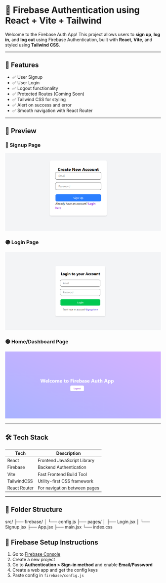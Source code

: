# 🔐 Firebase Authentication using React + Vite + Tailwind

Welcome to the Firebase Auth App! This project allows users to **sign up**, **log in**, and **log out** using Firebase Authentication, built with **React**, **Vite**, and styled using **Tailwind CSS**.

---

## 🚀 Features

- ✅ User Signup
- ✅ User Login
- ✅ Logout functionality
- ✅ Protected Routes (Coming Soon)
- ✅ Tailwind CSS for styling
- ✅ Alert on success and error
- ✅ Smooth navigation with React Router

---

## 📸 Preview

### 🔵 Signup Page

![Signup Page](public/images/Signup.png)

### 🟣 Login Page

![Login Page](public/images/Login.png)

### 🟢 Home/Dashboard Page

![Dashboard](public/images/Logout.png)

---

## 🛠️ Tech Stack

| Tech       | Description                       |
|------------|-----------------------------------|
| React      | Frontend JavaScript Library       |
| Firebase   | Backend Authentication            |
| Vite       | Fast Frontend Build Tool          |
| TailwindCSS| Utility-first CSS framework       |
| React Router | For navigation between pages    |

---

## 📁 Folder Structure

src/
├── firebase/
│ └── config.js
├── pages/
│ ├── Login.jsx
│ └── Signup.jsx
├── App.jsx
├── main.jsx
└── index.css
## 🧩 Firebase Setup Instructions

1. Go to [Firebase Console](https://console.firebase.google.com)
2. Create a new project
3. Go to **Authentication > Sign-in method** and enable **Email/Password**
4. Create a web app and get the config keys
5. Paste config in `firebase/config.js`